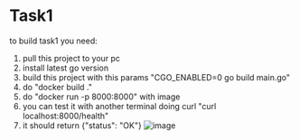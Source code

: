 # Task1

to build task1 you need:
1. pull this project to your pc
2. install latest go version
3. build this project with this params "CGO_ENABLED=0 go build main.go"
4. do "docker build ."
5. do "docker run -p 8000:8000" with image
6. you can test it with another terminal doing curl "curl localhost:8000/health"
7. it should return {"status": "OK"}
![image](https://user-images.githubusercontent.com/45285322/115136035-d3fe3180-a03e-11eb-846d-9686a9ebf912.png)
